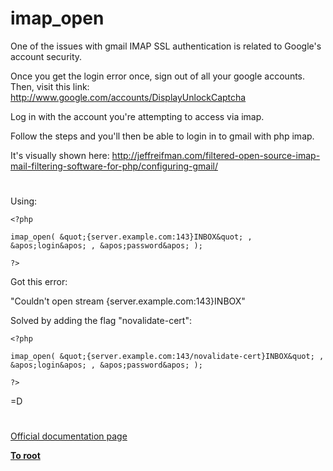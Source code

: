 # imap_open





One of the issues with gmail IMAP SSL authentication is related to Google&apos;s account security.

Once you get the login error once, sign out of all your google accounts. Then, visit this link:
http://www.google.com/accounts/DisplayUnlockCaptcha

Log in with the account you&apos;re attempting to access via imap.

Follow the steps and you&apos;ll then be able to login in to gmail with php imap.

It&apos;s visually shown here:
http://jeffreifman.com/filtered-open-source-imap-mail-filtering-software-for-php/configuring-gmail/

  

#



Using: 



```
<?php

imap_open( &quot;{server.example.com:143}INBOX&quot; , &apos;login&apos; , &apos;password&apos; );

?>
```




Got this error:

&quot;Couldn&apos;t open stream {server.example.com:143}INBOX&quot; 



Solved by adding the flag &quot;novalidate-cert&quot;:



```
<?php

imap_open( &quot;{server.example.com:143/novalidate-cert}INBOX&quot; , &apos;login&apos; , &apos;password&apos; );

?>
```




=D

  

#

[Official documentation page](https://www.php.net/manual/en/function.imap-open.php)

**[To root](/README.md)**